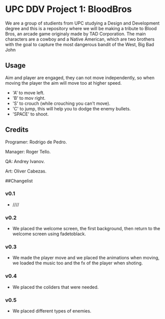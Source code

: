 
# UPC DDV Project 1: BloodBros
We are a group of studients from UPC studying a Design and Development degree and this is a repository where we will be making a tribute to Blood Bros, an arcade game originaly made by TAD Corporation. The main characters are a cowboy and a Native American, which are two brothers with the goal to capture the most dangerous bandit of the West, Big Bad John

## Usage
Aim and player are engaged, they can not move independently, so when moving the player the aim will move too at higher speed. 
  - 'A' to move left. 
  - 'B' to mov right. 
  - 'S' to crouch (while crouching you can't move).
  - 'C' to jump, this will help you to dodge the enemy bullets.
  - 'SPACE' to shoot. 

## Credits
Programer: Rodrigo de Pedro.

Manager: Roger Tello.

QA: Andrey Ivanov. 

Art: Oliver Cabezas. 

##Changelist
### v0.1
  - ////

### v0.2
  - We placed the welcome screen, the first background, then return to the welcome screen using fadetoblack. 

### v0.3
  - We made the player move and we placed the animations when moving, we loaded the music too and the fx of the player when shoting. 
  
### v0.4
  - We placed the coliders that were needed. 

### v0.5
  - We placed different types of enemies. 


